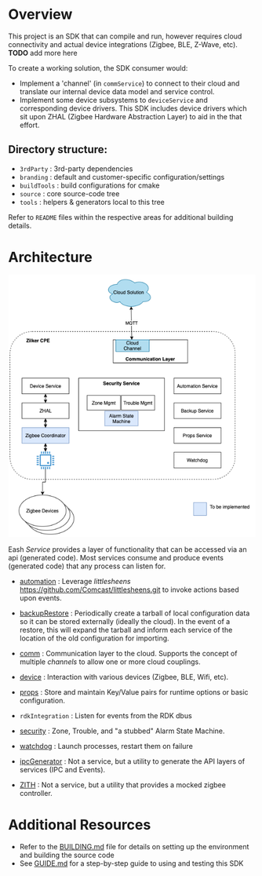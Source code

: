 # Overview

This project is an SDK that can compile and run, however requires cloud connectivity 
and actual device integrations (Zigbee, BLE, Z-Wave, etc).  **TODO** add more here

To create a working solution, the SDK consumer would:

- Implement a 'channel' (in `commService`) to connect to their cloud and translate our internal 
device data model and service control.
- Implement some device subsystems to `deviceService` and corresponding device drivers.  This SDK 
includes device drivers which sit upon ZHAL (Zigbee Hardware Abstraction Layer)
to aid in the that effort.

## Directory structure:

- `3rdParty`   : 3rd-party dependencies
- `branding`   : default and customer-specific configuration/settings
- `buildTools` : build configurations for cmake
- `source`     : core source-code tree
- `tools`      : helpers & generators local to this tree

Refer to `README` files within the respective areas
for additional building details.

# Architecture
![arch](buildTools/docs/zilker-sdk.png)

Eash *Service* provides a layer of functionality that can be accessed via an api (generated code).
Most services consume and produce events (generated code) that any process can listen for.

- [automation](source/services/automation/README.md)
     : Leverage *littlesheens* https://github.com/Comcast/littlesheens.git 
       to invoke actions based upon events.  
       
- [backupRestore](source/services/backupRestore/README.md)
     : Periodically create a tarball of local configuration data so it can
       be stored externally (ideally the cloud).  In the event of a restore, 
       this will expand the tarball and inform each service of the location 
       of the old configuration for importing.
       
- [comm](source/services/comm/README.md) 
     : Communication layer to the cloud.  Supports the concept of multiple *channels*
       to allow one or more cloud couplings.  
       
- [device](source/services/device/README.md)
     : Interaction with various devices (Zigbee, BLE, Wifi, etc).
     
- [props](source/services/props/README.md)
     : Store and maintain Key/Value pairs for runtime options or basic configuration.
     
- `rdkIntegration`
     : Listen for events from the RDK dbus

- [security](source/services/security/README.md)
     : Zone, Trouble, and "a stubbed" Alarm State Machine.
     
- [watchdog](source/services/watchdog/README.md)
     : Launch processes, restart them on failure
     
- [ipcGenerator](tools/ipcGenerator/README.txt)
     : Not a service, but a utility to generate the API layers of services (IPC and Events).
     
- [ZITH](tools/zith/README.md)
     : Not a service, but a utility that provides a mocked zigbee controller.


# Additional Resources

* Refer to the [BUILDING.md](BUILDING.md) file for details on setting up the environment and building the source code
* See [GUIDE.md](GUIDE.md) for a step-by-step guide to using and testing this SDK
